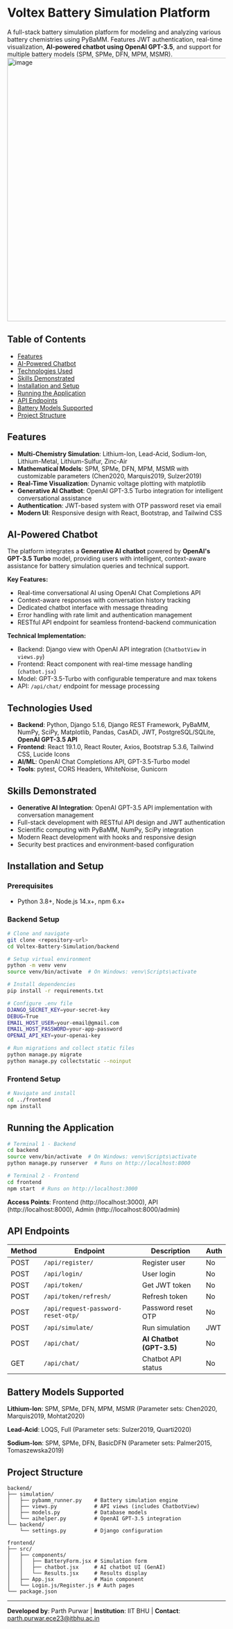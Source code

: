 # Voltex Battery Simulation Platform

A full-stack battery simulation platform for modeling and analyzing various battery chemistries using PyBaMM. Features JWT authentication, real-time visualization, **AI-powered chatbot using OpenAI GPT-3.5**, and support for multiple battery models (SPM, SPMe, DFN, MPM, MSMR).
<img width="1280" height="607" alt="image" src="https://github.com/user-attachments/assets/85de2669-289a-4e37-a929-e18ca81c0ca1" />



## Table of Contents

- [Features](#features)
- [AI-Powered Chatbot](#ai-powered-chatbot)
- [Technologies Used](#technologies-used)
- [Skills Demonstrated](#skills-demonstrated)
- [Installation and Setup](#installation-and-setup)
- [Running the Application](#running-the-application)
- [API Endpoints](#api-endpoints)
- [Battery Models Supported](#battery-models-supported)
- [Project Structure](#project-structure)

## Features

- **Multi-Chemistry Simulation**: Lithium-Ion, Lead-Acid, Sodium-Ion, Lithium-Metal, Lithium-Sulfur, Zinc-Air
- **Mathematical Models**: SPM, SPMe, DFN, MPM, MSMR with customizable parameters (Chen2020, Marquis2019, Sulzer2019)
- **Real-Time Visualization**: Dynamic voltage plotting with matplotlib
- **Generative AI Chatbot**: OpenAI GPT-3.5 Turbo integration for intelligent conversational assistance
- **Authentication**: JWT-based system with OTP password reset via email
- **Modern UI**: Responsive design with React, Bootstrap, and Tailwind CSS

## AI-Powered Chatbot

The platform integrates a **Generative AI chatbot** powered by **OpenAI's GPT-3.5 Turbo** model, providing users with intelligent, context-aware assistance for battery simulation queries and technical support.

**Key Features:**
- Real-time conversational AI using OpenAI Chat Completions API
- Context-aware responses with conversation history tracking
- Dedicated chatbot interface with message threading
- Error handling with rate limit and authentication management
- RESTful API endpoint for seamless frontend-backend communication

**Technical Implementation:**
- Backend: Django view with OpenAI API integration (`ChatbotView` in `views.py`)
- Frontend: React component with real-time message handling (`chatbot.jsx`)
- Model: GPT-3.5-Turbo with configurable temperature and max tokens
- API: `/api/chat/` endpoint for message processing

## Technologies Used

- **Backend**: Python, Django 5.1.6, Django REST Framework, PyBaMM, NumPy, SciPy, Matplotlib, Pandas, CasADi, JWT, PostgreSQL/SQLite, **OpenAI GPT-3.5 API**
- **Frontend**: React 19.1.0, React Router, Axios, Bootstrap 5.3.6, Tailwind CSS, Lucide Icons
- **AI/ML**: OpenAI Chat Completions API, GPT-3.5-Turbo model
- **Tools**: pytest, CORS Headers, WhiteNoise, Gunicorn

## Skills Demonstrated

- **Generative AI Integration**: OpenAI GPT-3.5 API implementation with conversation management
- Full-stack development with RESTful API design and JWT authentication
- Scientific computing with PyBaMM, NumPy, SciPy integration
- Modern React development with hooks and responsive design
- Security best practices and environment-based configuration

## Installation and Setup

### Prerequisites
- Python 3.8+, Node.js 14.x+, npm 6.x+

### Backend Setup

```bash
# Clone and navigate
git clone <repository-url>
cd Voltex-Battery-Simulation/backend

# Setup virtual environment
python -m venv venv
source venv/bin/activate  # On Windows: venv\Scripts\activate

# Install dependencies
pip install -r requirements.txt

# Configure .env file
DJANGO_SECRET_KEY=your-secret-key
DEBUG=True
EMAIL_HOST_USER=your-email@gmail.com
EMAIL_HOST_PASSWORD=your-app-password
OPENAI_API_KEY=your-openai-key

# Run migrations and collect static files
python manage.py migrate
python manage.py collectstatic --noinput
```

### Frontend Setup

```bash
# Navigate and install
cd ../frontend
npm install
```

## Running the Application

```bash
# Terminal 1 - Backend
cd backend
source venv/bin/activate  # On Windows: venv\Scripts\activate
python manage.py runserver  # Runs on http://localhost:8000

# Terminal 2 - Frontend
cd frontend
npm start  # Runs on http://localhost:3000
```

**Access Points**: Frontend (http://localhost:3000), API (http://localhost:8000), Admin (http://localhost:8000/admin)

## API Endpoints

| Method | Endpoint | Description | Auth |
|--------|----------|-------------|------|
| POST | `/api/register/` | Register user | No |
| POST | `/api/login/` | User login | No |
| POST | `/api/token/` | Get JWT token | No |
| POST | `/api/token/refresh/` | Refresh token | No |
| POST | `/api/request-password-reset-otp/` | Password reset OTP | No |
| POST | `/api/simulate/` | Run simulation | JWT |
| POST | `/api/chat/` | **AI Chatbot (GPT-3.5)** | No |
| GET | `/api/chat/` | Chatbot API status | No |

## Battery Models Supported

**Lithium-Ion**: SPM, SPMe, DFN, MPM, MSMR (Parameter sets: Chen2020, Marquis2019, Mohtat2020)

**Lead-Acid**: LOQS, Full (Parameter sets: Sulzer2019, Quarti2020)

**Sodium-Ion**: SPM, SPMe, DFN, BasicDFN (Parameter sets: Palmer2015, Tomaszewska2019)

## Project Structure

```
backend/
├── simulation/
│   ├── pybamm_runner.py    # Battery simulation engine
│   ├── views.py            # API views (includes ChatbotView)
│   ├── models.py           # Database models
│   └── aihelper.py         # OpenAI GPT-3.5 integration
└── backend/
    └── settings.py         # Django configuration

frontend/
├── src/
│   ├── components/
│   │   ├── BatteryForm.jsx # Simulation form
│   │   ├── chatbot.jsx     # AI chatbot UI (GenAI)
│   │   └── Results.jsx     # Results display
│   ├── App.jsx             # Main component
│   └── Login.js/Register.js # Auth pages
└── package.json
```

---

**Developed by**: Parth Purwar | **Institution**: IIT BHU | **Contact**: parth.purwar.ece23@itbhu.ac.in



